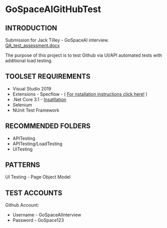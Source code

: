 # GoSpaceAIGitHubTest
 
 INTRODUCTION
------------
Submission for Jack Tilley - GoSpaceAI interview.
[QA_test_assessment.docx](https://github.com/JackTilleyCode/GoSpaceAIGitHubTest/files/6395131/QA_test_assessment.docx)

The purpose of this project is to test Github via UI/API automated tests with additional load testing.
   
TOOLSET REQUIREMENTS
------------
 * Visual Studio 2019
 * Extensions - Specflow - ( [For nstallation instructions click here!](https://docs.specflow.org/projects/specflow/en/latest/Installation/Installation.html) )
 * .Net Core 3.1 - [Insatllation](https://dotnet.microsoft.com/download/dotnet/3.1)
 * Selenium
 * NUnit Test Framework

RECOMMENDED FOLDERS
-------------------
 * APITesting
 * APITesting/LoadTesting
 * UITesting

PATTERNS
-------------------
UI Testing - Page Object Model

TEST ACCOUNTS
-------------------
Github Account:
* Username - GoSpaceAIInterview
* Password - GoSpace123
